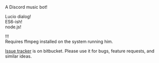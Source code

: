 A Discord music bot!

Lucio dialog!  
ES6-ish!  
node.js!  

!!!  
Requires ffmpeg installed on the system running him.

[Issue tracker](https://bitbucket.org/PartyLich/disco_bot/issues) is on bitbucket. Please use it for bugs, feature requests, and similar ideas.
